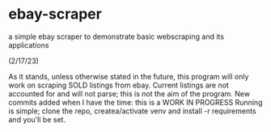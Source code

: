 # ebay-scraper
a simple ebay scraper to demonstrate basic webscraping and its applications

(2/17/23)

As it stands, unless otherwise stated in the future, this program will only work on scraping SOLD listings from ebay. 
Current listings are not accounted for and will not parse; this is not the aim of the program. 
New commits added when I have the time: this is a WORK IN PROGRESS 
Running is simple; clone the repo, createa/activate venv and install -r requirements and you'll be set. 
